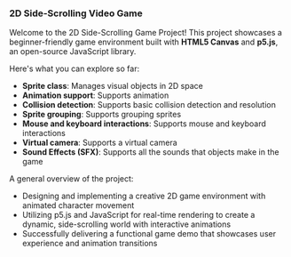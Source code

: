 ### 2D Side-Scrolling Video Game

Welcome to the 2D Side-Scrolling Game Project!
This project showcases a beginner-friendly game environment built with **HTML5 Canvas** and **p5.js**, an open-source JavaScript library.

Here's what you can explore so far:

- **Sprite class**: Manages visual objects in 2D space
- **Animation support**: Supports animation
- **Collision detection**: Supports basic collision detection and resolution
- **Sprite grouping**: Supports grouping sprites
- **Mouse and keyboard interactions**: Supports mouse and keyboard interactions
- **Virtual camera**: Supports a virtual camera
- **Sound Effects (SFX)**: Supports all the sounds that objects make in the game

A general overview of the project:

- Designing and implementing a creative 2D game environment with animated character movement
- Utilizing p5.js and JavaScript for real-time rendering to create a dynamic, side-scrolling world with interactive animations
- Successfully delivering a functional game demo that showcases user experience and animation transitions
